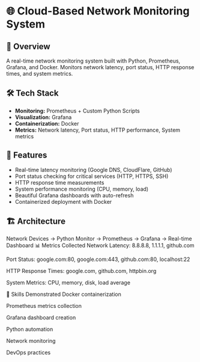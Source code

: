 # 🌐 Cloud-Based Network Monitoring System

## 🎯 Overview
A real-time network monitoring system built with Python, Prometheus, Grafana, and Docker. Monitors network latency, port status, HTTP response times, and system metrics.

## 🛠️ Tech Stack
- **Monitoring:** Prometheus + Custom Python Scripts
- **Visualization:** Grafana
- **Containerization:** Docker
- **Metrics:** Network latency, Port status, HTTP performance, System metrics

## 🚀 Features
- Real-time latency monitoring (Google DNS, CloudFlare, GitHub)
- Port status checking for critical services (HTTP, HTTPS, SSH)
- HTTP response time measurements
- System performance monitoring (CPU, memory, load)
- Beautiful Grafana dashboards with auto-refresh
- Containerized deployment with Docker


## 🏗️ Architecture
Network Devices → Python Monitor → Prometheus → Grafana → Real-time Dashboard
📊 Metrics Collected
Network Latency: 8.8.8.8, 1.1.1.1, github.com

Port Status: google.com:80, google.com:443, github.com:80, localhost:22

HTTP Response Times: google.com, github.com, httpbin.org

System Metrics: CPU, memory, disk, load average

🎯 Skills Demonstrated
Docker containerization

Prometheus metrics collection

Grafana dashboard creation

Python automation

Network monitoring

DevOps practices
